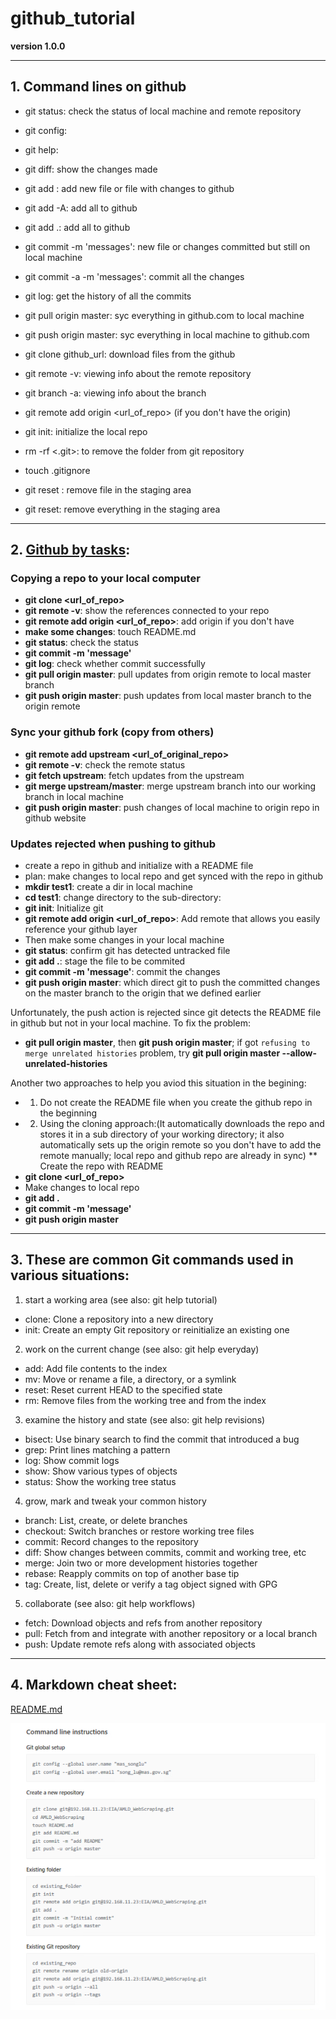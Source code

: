 # github_tutorial

**version 1.0.0**

---

## 1.	Command lines on github

* git status:                   check the status of local machine and remote repository
* git config:
* git help:
* git diff:                     show the changes made


* git add <filename>:           add new file or file with changes to github
* git add -A:                   add all to github
* git add .:                    add all to github
 

* git commit -m 'messages':     new file or changes committed but still on local machine
* git commit -a -m 'messages':  commit all the changes
* git log:                      get the history of all the commits


* git pull origin master:       syc everything in github.com to local machine
* git push origin master:       syc everything in local machine to github.com


* git clone github_url:         download files from the github
* git remote -v:                viewing info about the remote repository
* git branch -a:                viewing info about the branch
* git remote add origin <url_of_repo> (if you don't have the origin)


* git init:                     initialize the local repo
* rm -rf <.git>:                to remove the folder from git repository


* touch .gitignore
* git reset <filename>:         remove file in the staging area
* git reset:                    remove everything in the staging area

---

## 2.	[Github by tasks](https://www.youtube.com/watch?v=h1e8oC7g0Ps&index=11&list=PL5-da3qGB5IBLMp7LtN8Nc3Efd4hJq0kD):

### Copying a repo to your local computer
* **git clone <url_of_repo>**
* **git remote -v**: show the references connected to your repo
* **git remote add origin <url_of_repo>**: add origin if you don't have
* **make some changes**: touch README.md
* **git status**: check the status
* **git commit -m 'message'**
* **git log**: check whether commit successfully
* **git pull origin master**: pull updates from origin remote to local master branch
* **git push origin master**: push updates from local master branch to the origin remote

### Sync your github fork (copy from others)
* **git remote add upstream <url_of_original_repo>**
* **git remote -v**: check the remote status
* **git fetch upstream**: fetch updates from the upstream
* **git merge upstream/master**: merge upstream branch into our working branch in local machine
* **git push origin master**: push changes of local machine to origin repo in github website

### Updates rejected when pushing to github
* create a repo in github and initialize with a README file
* plan: make changes to local repo and get synced with the repo in github
* **mkdir test1**: create a dir in local machine
* **cd test1**: change directory to the sub-directory: 
* **git init**: Initialize git
* **git remote add origin <url_of_repo>**: Add remote that allows you easily reference your github layer
* Then make some changes in your local machine
* **git status**: confirm git has detected untracked file
* **git add .**: stage the file to be commited
* **git commit -m 'message'**: commit the changes
* **git push origin master**: which direct git to push the committed changes on the master branch to the origin that we defined earlier

Unfortunately, the push action is rejected since git detects the README file in github but not in your local machine. To fix the problem:
* **git pull origin master**, then **git push origin master**; if got `refusing to merge unrelated histories` problem, try **git pull origin master --allow-unrelated-histories**

Another two approaches to help you aviod this situation in the begining:
* 1. Do not create the README file when you create the github repo in the beginning
* 2. Using the cloning approach:(It automatically downloads the repo and stores it in a sub directory of your working directory; it also automatically sets up the origin remote so you don't have to add the remote manually; local repo and github repo are already in sync)
 ** Create the repo with README
 * **git clone <url_of_repo>**
 * Make changes to local repo
 * **git add .**
 * **git commit -m 'message'**
 * **git push origin master**

---

## 3.	These are common Git commands used in various situations:

1. start a working area (see also: git help tutorial)
* clone:	Clone a repository into a new directory
* init:		Create an empty Git repository or reinitialize an existing one

2. work on the current change (see also: git help everyday)
* add: 		Add file contents to the index
* mv:		Move or rename a file, a directory, or a symlink
* reset:	Reset current HEAD to the specified state
* rm:		Remove files from the working tree and from the index

3. examine the history and state (see also: git help revisions)
* bisect:	Use binary search to find the commit that introduced a bug
* grep:		Print lines matching a pattern
* log:		Show commit logs
* show:		Show various types of objects
* status:	Show the working tree status

4. grow, mark and tweak your common history
* branch:	List, create, or delete branches
* checkout:	Switch branches or restore working tree files
* commit:	Record changes to the repository
* diff:		Show changes between commits, commit and working tree, etc
* merge:	Join two or more development histories together
* rebase:	Reapply commits on top of another base tip
* tag:		Create, list, delete or verify a tag object signed with GPG

5. collaborate (see also: git help workflows)
* fetch:	Download objects and refs from another repository
* pull:		Fetch from and integrate with another repository or a local branch
* push:		Update remote refs along with associated objects


---

## 4. Markdown cheat sheet:

[README.md](https://github.com/adam-p/markdown-here/wiki/Markdown-Here-Cheatsheet)

![quick git command](https://github.com/StanleySongPro/github_tutorial/blob/master/quick_git_command.png "quick_git_command")






